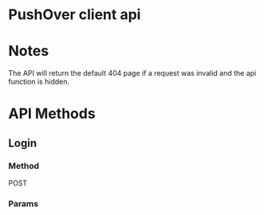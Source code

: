PushOver client api
=====

# Notes
The API will return the default 404 page if a request was invalid and the api function is hidden. 

# API Methods

## Login

### Method 
POST

### Params
